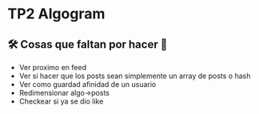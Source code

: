 # TP2 Algogram

## 🛠 Cosas que faltan por hacer 🚀

- Ver proximo en feed
- Ver si hacer que los posts sean simplemente un array de posts o hash
- Ver como guardad afinidad de un usuario
- Redimensionar algo->posts
- Checkear si ya se dio like